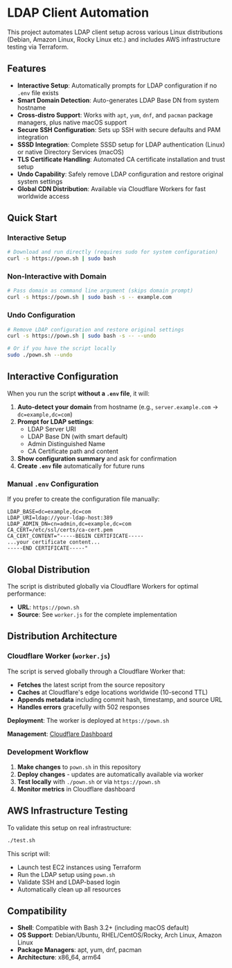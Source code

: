 # LDAP Client Automation

This project automates LDAP client setup across various Linux distributions (Debian, Amazon Linux, Rocky Linux etc.) and includes AWS infrastructure testing via Terraform.

## Features

* **Interactive Setup**: Automatically prompts for LDAP configuration if no `.env` file exists
* **Smart Domain Detection**: Auto-generates LDAP Base DN from system hostname  
* **Cross-distro Support**: Works with `apt`, `yum`, `dnf`, and `pacman` package managers, plus native macOS support
* **Secure SSH Configuration**: Sets up SSH with secure defaults and PAM integration
* **SSSD Integration**: Complete SSSD setup for LDAP authentication (Linux) or native Directory Services (macOS)
* **TLS Certificate Handling**: Automated CA certificate installation and trust setup
* **Undo Capability**: Safely remove LDAP configuration and restore original system settings
* **Global CDN Distribution**: Available via Cloudflare Workers for fast worldwide access

## Quick Start

### Interactive Setup

```bash
# Download and run directly (requires sudo for system configuration)
curl -s https://pown.sh | sudo bash
```

### Non-Interactive with Domain

```bash
# Pass domain as command line argument (skips domain prompt)
curl -s https://pown.sh | sudo bash -s -- example.com
```

### Undo Configuration

```bash
# Remove LDAP configuration and restore original settings
curl -s https://pown.sh | sudo bash -s -- --undo

# Or if you have the script locally
sudo ./pown.sh --undo
```


## Interactive Configuration

When you run the script **without a `.env` file**, it will:

1. **Auto-detect your domain** from hostname (e.g., `server.example.com` → `dc=example,dc=com`)
2. **Prompt for LDAP settings**:
   - LDAP Server URI
   - LDAP Base DN (with smart default)
   - Admin Distinguished Name
   - CA Certificate path and content
3. **Show configuration summary** and ask for confirmation
4. **Create `.env` file** automatically for future runs

### Manual `.env` Configuration

If you prefer to create the configuration file manually:

```env
LDAP_BASE=dc=example,dc=com
LDAP_URI=ldap://your-ldap-host:389
LDAP_ADMIN_DN=cn=admin,dc=example,dc=com
CA_CERT=/etc/ssl/certs/ca-cert.pem
CA_CERT_CONTENT="-----BEGIN CERTIFICATE-----
...your certificate content...
-----END CERTIFICATE-----"
```

## Global Distribution

The script is distributed globally via Cloudflare Workers for optimal performance:

- **URL**: `https://pown.sh`
- **Source**: See `worker.js` for the complete implementation

## Distribution Architecture

### Cloudflare Worker (`worker.js`)

The script is served globally through a Cloudflare Worker that:

- **Fetches** the latest script from the source repository
- **Caches** at Cloudflare's edge locations worldwide (10-second TTL)
- **Appends metadata** including commit hash, timestamp, and source URL
- **Handles errors** gracefully with 502 responses

**Deployment**: The worker is deployed at `https://pown.sh`

**Management**: [Cloudflare Dashboard](https://dash.cloudflare.com/10825d9d1d920e844ccd0326c66dfc45/workers/services/view/pownsh/production/metrics)

### Development Workflow

1. **Make changes** to `pown.sh` in this repository
2. **Deploy changes** - updates are automatically available via worker
3. **Test locally** with `./pown.sh` or via `https://pown.sh`
4. **Monitor metrics** in Cloudflare dashboard

## AWS Infrastructure Testing

To validate this setup on real infrastructure:

```bash
./test.sh
```

This script will:

* Launch test EC2 instances using Terraform
* Run the LDAP setup using `pown.sh`
* Validate SSH and LDAP-based login
* Automatically clean up all resources

## Compatibility

- **Shell**: Compatible with Bash 3.2+ (including macOS default)
- **OS Support**: Debian/Ubuntu, RHEL/CentOS/Rocky, Arch Linux, Amazon Linux
- **Package Managers**: apt, yum, dnf, pacman
- **Architecture**: x86_64, arm64

